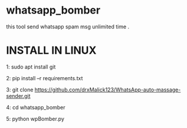 # whatsapp_bomber
this tool send whatsapp spam msg unlimited time .


# INSTALL IN LINUX 

1:   sudo apt install git

2:    pip install –r requirements.txt 

3:   git clone https://github.com/drxMalick123/WhatsApp-auto-massage-sender.git

4:    cd whatsapp_bomber

5:    python wpBomber.py

